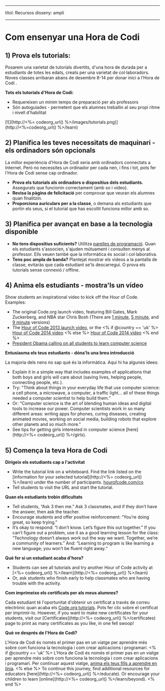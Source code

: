 * * *

títol: Recursos disseny: ampli

* * *

# Com ensenyar una Hora de Codi

## 1) Prova els tutorials:

Posarem una varietat de tutorials divertits, d'una hora de durada per a estudiants de totes les edats, creats per una varietat de col·laboradors. Noves classes arribaran abans de desembre 8-14 per donar inici a l'Hora de Codi .

**Tots els tutorials d'Hora de Codi:**

  * Requereixen un mínim temps de preparació per als professors
  * Són autoguiades - permetent que els alumnes treballin al seu propi ritme i nivell d'habilitat

[![](http://<%= codeorg_url() %>/images/tutorials.png)](http://<%=codeorg_url() %>/learn)

## 2) Planifica les teves necessitats de maquinari - els ordinadors són opcionals

La millor experiència d'Hora de Codi seria amb ordinadors connectats a Internet. Però no necessites un ordinador per cada nen, i fins i tot, pots fer l'Hora de Codi sense cap ordinador.

  * **Prova els tutorials als ordinadors o dispositius dels estudiants.** Assegurats que funcionin correctament (amb so i vídeo).
  * **Revisa la pàgina de felicitació** per comprovar que veuran els alumnes quan finalitzin. 
  * **Proporciona auriculars per a la classe**, o demana als estudiants que portin els seus, si el tutorial que has escollit funciona millor amb so.

## 3) Planifica per avançat en base a la tecnologia disponible

  * **No tens dispositius suficients?** Utilitza [parelles de programació](http://www.ncwit.org/resources/pair-programming-box-power-collaborative-learning). Quan els estudiants s'associen, s'ajuden mútuament i consulten menys al professor. Ells veuen també que la informàtica és social i col·laborativa.
  * **Tens poc ampla de banda?** Plantejat mostrar els vídeos a la pantalla de classe, evitaràs que cada estudiant se'ls descarregui. O prova els tutorials sense connexió / offline.

## 4) Anima els estudiants - mostra'ls un vídeo

Show students an inspirational video to kick off the Hour of Code. Examples:

  * The original Code.org launch video, featuring Bill Gates, Mark Zuckerberg, and NBA star Chris Bosh (There are [1 minute](https://www.youtube.com/watch?v=qYZF6oIZtfc), [5 minute](https://www.youtube.com/watch?v=nKIu9yen5nc), and [9 minute](https://www.youtube.com/watch?v=dU1xS07N-FA) versions)
  * The [Hour of Code 2013 launch video](https://www.youtube.com/watch?v=FC5FbmsH4fw), or the <% if @country == 'uk' %> [Hour of Code 2014 video](https://www.youtube.com/watch?v=96B5-JGA9EQ) <% else %> [Hour of Code 2014 video](https://www.youtube.com/watch?v=rH7AjDMz_dc&index=2&list=PLzdnOPI1iJNe1WmdkMG-Ca8cLQpdEAL7Q) <% end %>
  * [President Obama calling on all students to learn computer science](https://www.youtube.com/watch?v=6XvmhE1J9PY)

**Entusiasma els teus estudiants - dóna'ls una breu introducció**

La majoria dels nens no sap què és la informàtica. Aquí hi ha algunes idees:

  * Explain it in a simple way that includes examples of applications that both boys and girls will care about (saving lives, helping people, connecting people, etc.).
  * Try: "Think about things in your everyday life that use computer science: a cell phone, a microwave, a computer, a traffic light… all of these things needed a computer scientist to help build them.”
  * Or: “Computer science is the art of blending human ideas and digital tools to increase our power. Computer scientists work in so many different areas: writing apps for phones, curing diseases, creating animated movies, working on social media, building robots that explore other planets and so much more."
  * See tips for getting girls interested in computer science [here](http://<%= codeorg_url() %>/girls). 

## 5) Comença la teva Hora de Codi

**Dirigeix els estudiants cap a l'activitat**

  * Write the tutorial link on a whiteboard. Find the link listed on the [information for your selected tutorial](http://<%= codeorg_url() %>/learn) under the number of participants. [hourofcode.com/co](http://hourofcode.com/co)
  * Tell students to visit the URL and start the tutorial.

**Quan els estudiants trobin dificultats**

  * Tell students, “Ask 3 then me.” Ask 3 classmates, and if they don’t have the answer, then ask the teacher.
  * Encourage students and offer positive reinforcement: “You’re doing great, so keep trying.”
  * It’s okay to respond: “I don’t know. Let’s figure this out together.” If you can’t figure out a problem, use it as a good learning lesson for the class: “Technology doesn’t always work out the way we want. Together, we’re a community of learners.” And: “Learning to program is like learning a new language; you won’t be fluent right away.“

**Què fer si un estudiant acaba d'hora?**

  * Students can see all tutorials and try another Hour of Code activity at [<%= codeorg_url() %>/learn](http://<%= codeorg_url() %>/learn)
  * Or, ask students who finish early to help classmates who are having trouble with the activity.

**Com imprimeixo els certificats per als meus alumnes?**

Cada estudiant té l'oportunitat d'obtenir un certificat a través de correu electrònic quan acaba els [Code.org tutorials](http://studio.code.org). Pots fer clic sobre el certificat per imprimir-lo. However, if you want to make new certificates for your students, visit our [Certificates](http://<%= codeorg_url() %>/certificates) page to print as many certificates as you like, in one fell swoop!

**Què ve després de l'Hora de Codi?**

L'Hora de Codi és només el primer pas en un viatge per aprendre més sobre com funciona la tecnologia i com crear aplicacions i programari. <% if @country == 'uk' %> L'Hora de Codi és només el primer pas en un viatge per aprendre més sobre com funciona la tecnologia i com crear aplicacions i programari. Per continuar aquest viatge, [anima els teus fills a aprendre en línia](http://uk.code.org/learn/beyond). <% else %> To continue this journey, find additional resources for educators [here](http://<%= codeorg_url() %>/educate). Or encourage your children to learn [online](http://<%= codeorg_url() %>/learn/beyond). <% end %>